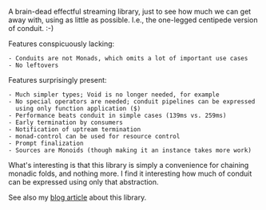 A brain-dead effectful streaming library, just to see how much we can get away
with, using as little as possible.  I.e., the one-legged centipede version of
conduit. :-)

Features conspicuously lacking:

    - Conduits are not Monads, which omits a lot of important use cases
    - No leftovers

Features surprisingly present:

    - Much simpler types; Void is no longer needed, for example
    - No special operators are needed; conduit pipelines can be expressed
      using only function application ($)
    - Performance beats conduit in simple cases (139ms vs. 259ms)
    - Early termination by consumers
    - Notification of uptream termination
    - monad-control can be used for resource control
    - Prompt finalization
    - Sources are Monoids (though making it an instance takes more work)

What's interesting is that this library is simply a convenience for chaining
monadic folds, and nothing more.  I find it interesting how much of conduit
can be expressed using only that abstraction.

See also my
[blog article](http://newartisans.com/2014/06/simpler-conduit-library/) about
this library.
